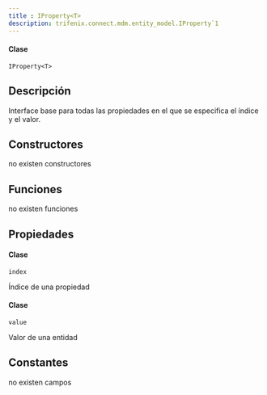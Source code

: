 ```yaml
---
title : IProperty<T>
description: trifenix.connect.mdm.entity_model.IProperty`1
---
```




<CodeBlock slots = 'heading, code' repeat = '1' languages = 'C#' />

#### Clase
```
IProperty<T>
```

## Descripción
Interface base para todas las propiedades en el que se especifica el índice y el valor.
## Constructores

no existen constructores


## Funciones

no existen funciones

## Propiedades


<CodeBlock slots = 'heading, code' repeat = '1' languages = 'C#' />

#### Clase
```
index
```


Índice de una propiedad

<CodeBlock slots = 'heading, code' repeat = '1' languages = 'C#' />

#### Clase
```
value
```


Valor de una entidad
## Constantes
no existen campos

